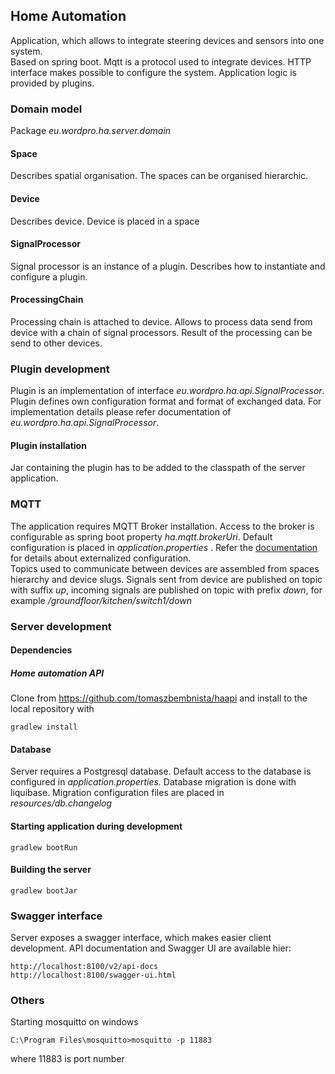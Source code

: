 ## Home Automation 

Application, which allows to integrate steering devices and sensors into one system.  
Based on spring boot. Mqtt is a protocol used to integrate devices. 
HTTP interface makes possible to configure the system. Application logic is provided by plugins.

### Domain model
Package *eu.wordpro.ha.server.domain*

#### Space
Describes spatial organisation. The spaces can be organised hierarchic.
#### Device
Describes device. Device is placed in a space
#### SignalProcessor
Signal processor is an instance of a plugin. Describes how to instantiate and configure a plugin.
#### ProcessingChain
Processing chain is attached to device. Allows to process data send from device with a chain of signal processors. 
Result of the processing can be send to other devices.

### Plugin development
Plugin is an implementation of interface *eu.wordpro.ha.api.SignalProcessor*. Plugin defines own configuration format and format of exchanged data.
For implementation details please refer documentation of *eu.wordpro.ha.api.SignalProcessor*.  

#### Plugin installation
Jar containing the plugin has to be added to the classpath of the server application.

### MQTT
The application requires MQTT Broker installation. Access to the broker is configurable as spring boot property *ha.mqtt.brokerUri*. Default configuration is placed in *application.properties* . Refer the [documentation](https://docs.spring.io/spring-boot/docs/current/reference/html/spring-boot-features.html#boot-features-external-config) for details about externalized configuration.  
Topics used to communicate between devices are assembled from spaces hierarchy and device slugs. Signals sent from device are published on topic with suffix *up*, incoming signals are published on topic with prefix *down*, for example */groundfloor/kitchen/switch1/down*


### Server development
#### Dependencies
##### Home automation API
Clone from https://github.com/tomaszbembnista/haapi and install to the local repository with
    
    gradlew install
    
#### Database
Server requires a Postgresql database. Default access to the database is configured in *application.properties*. Database migration is done with liquibase. Migration configuration files are placed in *resources/db.changelog*
#### Starting application during development

    gradlew bootRun
    
#### Building the server

    gradlew bootJar 
    
### Swagger interface
Server exposes a swagger interface, which makes easier client development. API documentation and Swagger UI are available hier:

    http://localhost:8100/v2/api-docs
    http://localhost:8100/swagger-ui.html
    
### Others 
Starting mosquitto on windows

    C:\Program Files\mosquitto>mosquitto -p 11883
    
where 11883 is port number
    

    
